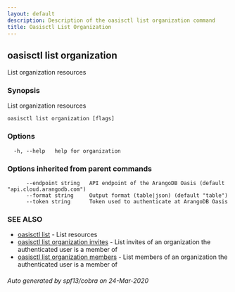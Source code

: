 ```yaml
---
layout: default
description: Description of the oasisctl list organization command
title: Oasisctl List Organization
---
```

## oasisctl list organization

List organization resources

### Synopsis

List organization resources

```
oasisctl list organization [flags]
```

### Options

```
  -h, --help   help for organization
```

### Options inherited from parent commands

```
      --endpoint string   API endpoint of the ArangoDB Oasis (default "api.cloud.arangodb.com")
      --format string     Output format (table|json) (default "table")
      --token string      Token used to authenticate at ArangoDB Oasis
```

### SEE ALSO

* [oasisctl list](oasisctl_list.md)	 - List resources
* [oasisctl list organization invites](oasisctl_list_organization_invites.md)	 - List invites of an organization the authenticated user is a member of
* [oasisctl list organization members](oasisctl_list_organization_members.md)	 - List members of an organization the authenticated user is a member of

###### Auto generated by spf13/cobra on 24-Mar-2020
